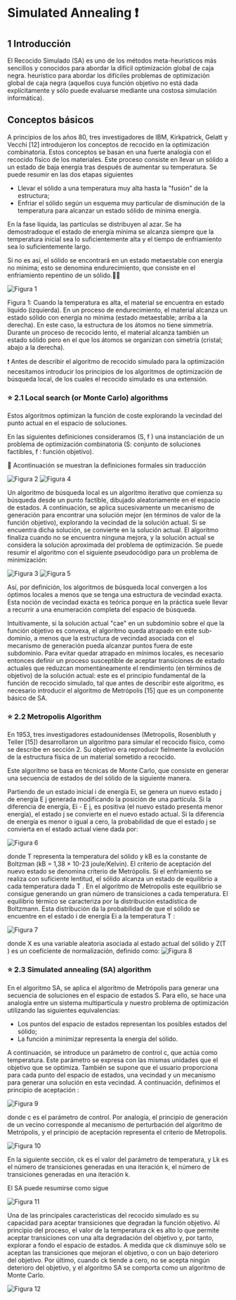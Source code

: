 # Simulated Annealing :exclamation:

## 1 Introducción
 El Recocido Simulado (SA) es uno de los métodos meta-heurísticos más sencillos y conocidos para abordar la difícil optimización global de caja negra.
heurístico para abordar los difíciles problemas de optimización global de caja negra (aquellos cuya función objetivo no está dada explícitamente y sólo puede evaluarse mediante una costosa simulación informática).  

## Conceptos básicos

A principios de los años 80, tres investigadores de IBM, Kirkpatrick, Gelatt y Vecchi [12] introdujeron los conceptos de recocido en la optimización combinatoria. Estos conceptos   se basan en una fuerte analogía con el recocido físico de los materiales. Este proceso consiste en llevar un sólido a un estado de baja energía tras
 después de aumentar su temperatura. Se puede resumir en las dos etapas siguientes
 
- Llevar el sólido a una temperatura muy alta hasta la "fusión" de la estructura;
- Enfriar el sólido según un esquema muy particular de disminución de la temperatura para alcanzar un estado sólido de mínima energía.


En la fase líquida, las partículas se distribuyen al azar. Se ha demostradoque el estado de energía mínima se alcanza siempre que la temperatura inicial sea lo suficientemente alta y el tiempo de enfriamiento sea lo suficientemente largo.

Si no es así, el sólido se encontrará en un estado metaestable con energía no mínima; esto se denomina endurecimiento, que consiste en el enfriamiento repentino
de un sólido.👨‍🚀

![Figura 1](https://github.com/armaFab/metaheuristicas/blob/main/simulatedAnnealing/images/diagrama1.PNG)

Figura 1: Cuando la temperatura es alta, el material se encuentra en estado líquido (izquierda). En un proceso de endurecimiento, el material alcanza un estado sólido con energía no mínima (estado metaestable; arriba a la derecha). En este caso, la estructura de los átomos no tiene simmetría. Durante un proceso de recocido lento, el material alcanza también un estado sólido pero en el que los átomos se organizan con simetría (cristal; abajo a la derecha).

❗ Antes de describir el algoritmo de recocido simulado para la optimización necesitamos introducir los principios de los algoritmos de optimización de búsqueda local, de los cuales el recocido simulado es una extensión.

### ⭐ 2.1 Local search (or Monte Carlo) algorithms

Estos algoritmos optimizan la función de coste explorando la vecindad del punto actual en el espacio de soluciones.

En las siguientes definiciones consideramos (S, f ) una instanciación de un problema de optimización combinatoria (S: conjunto de soluciones factibles, f : función objetivo). 
 
 🎈 Acontinuación se muestran la definiciones formales sin traducción
 
 ![Figura 2](https://github.com/armaFab/metaheuristicas/blob/main/simulatedAnnealing/images/diagrama2.PNG)
 ![Figura 4](https://github.com/armaFab/metaheuristicas/blob/main/simulatedAnnealing/images/diagrama4.PNG)
 
 Un algoritmo de búsqueda local es un algoritmo iterativo que comienza su búsqueda desde un punto factible, dibujado aleatoriamente en el espacio de estados. A continuación, se aplica sucesivamente un mecanismo de generación para encontrar una solución mejor (en términos de valor de la función objetivo), explorando la vecindad de la solución actual. Si se encuentra dicha solución, se convierte en la solución actual. El algoritmo finaliza cuando no se encuentra ninguna mejora, y la solución actual se considera la solución aproximada del problema de optimización. Se puede resumir el algoritmo con el siguiente pseudocódigo para un problema de minimización:
 
![Figura 3](https://github.com/armaFab/metaheuristicas/blob/main/simulatedAnnealing/images/diagrama3.PNG)
![Figura 5](https://github.com/armaFab/metaheuristicas/blob/main/simulatedAnnealing/images/diagrama5.PNG)

Así, por definición, los algoritmos de búsqueda local convergen a los óptimos locales a menos que se tenga una estructura de vecindad exacta. Esta noción de vecindad exacta es teórica porque en la práctica suele llevar a recurrir a una enumeración completa del espacio de búsqueda.
 
Intuitivamente, si la solución actual "cae" en un subdominio sobre el que la función objetivo es convexa, el algoritmo queda atrapado en este sub-dominio, a menos que la estructura de vecindad asociada con el mecanismo de generación pueda alcanzar puntos fuera de este subdominio.
Para evitar quedar atrapado en mínimos locales, es necesario entonces definir un proceso susceptible de aceptar transiciones de estado actuales que reduzcan momentáneamente el rendimiento (en términos de objetivo) de la solución actual: este es el principio fundamental de la función de recocido simulado, tal que antes de describir este algoritmo, es necesario introducir el algoritmo de Metrópolis [15] que es un componente básico de SA.


### ⭐ 2.2 Metropolis Algorithm

En 1953, tres investigadores estadounidenses (Metropolis, Rosenbluth y Teller [15]) desarrollaron un algoritmo para simular el recocido físico, como se describe en
sección 2. Su objetivo era reproducir fielmente la evolución de la estructura física de un material sometido a recocido.

Este algoritmo se basa en técnicas de Monte Carlo, que consiste en generar una secuencia de estados de del sólido de la siguiente manera.

Partiendo de un estado inicial i de energía Ei, se genera un nuevo estado j de energía E j generada modificando la posición de una partícula. Si la diferencia de energía, Ei - E j, es positiva (el nuevo estado presenta menor energía), el estado j se convierte en el nuevo estado actual. Si la diferencia de energía es menor o igual a cero, la probabilidad de que el estado j se convierta en el estado actual viene dada por:

![Figura 6](https://github.com/armaFab/metaheuristicas/blob/main/simulatedAnnealing/images/diagrama6.PNG)

donde T representa la temperatura del sólido y kB es la constante de Boltzman (kB = 1,38 × 10-23 joule/Kelvin).
El criterio de aceptación del nuevo estado se denomina criterio de Metrópolis. Si el enfriamiento se realiza con suficiente lentitud, el sólido alcanza un estado de equilibrio a cada temperatura dada T . En el algoritmo de Metropolis este equilibrio se consigue generando un gran número de transiciones a
cada temperatura. El equilibrio térmico se caracteriza por la distribución estadística de Boltzmann. Esta distribución da la probabilidad de que el sólido se encuentre en el estado i de energía Ei a la temperatura T :

![Figura 7](https://github.com/armaFab/metaheuristicas/blob/main/simulatedAnnealing/images/diagrama7.PNG)

donde X es una variable aleatoria asociada al estado actual del sólido y Z(T ) es un coeficiente de normalización, definido como:
![Figura 8](https://github.com/armaFab/metaheuristicas/blob/main/simulatedAnnealing/images/diagrama8.PNG)

### ⭐ 2.3 Simulated annealing (SA) algorithm

En el algoritmo SA, se aplica el algoritmo de Metrópolis para generar una secuencia de soluciones en el espacio de estados S. Para ello, se hace una analogía entre un sistema multipartícula y nuestro problema de optimización utilizando las siguientes equivalencias:

- Los puntos del espacio de estados representan los posibles estados del sólido;
- La función a minimizar representa la energía del sólido.

A continuación, se introduce un parámetro de control c, que actúa como temperatura. Este parámetro se expresa con las mismas unidades que el objetivo que se optimiza. También se supone que el usuario proporciona para cada punto del espacio de estados, una vecindad y un mecanismo para generar una solución en esta vecindad. A continuación, definimos el principio de aceptación :

![Figura 9](https://github.com/armaFab/metaheuristicas/blob/main/simulatedAnnealing/images/diagrama9.PNG)

donde c es el parámetro de control.
Por analogía, el principio de generación de un vecino corresponde al mecanismo de perturbación del algoritmo de Metrópolis, y el principio de aceptación representa el criterio de Metropolis.

![Figura 10](https://github.com/armaFab/metaheuristicas/blob/main/simulatedAnnealing/images/diagrama10.PNG)

En la siguiente sección, ck es el valor del parámetro de temperatura, y Lk es el número de transiciones generadas en una iteración k, el número de transiciones generadas en una iteración k. 

El SA puede resumirse como sigue

![Figura 11](https://github.com/armaFab/metaheuristicas/blob/main/simulatedAnnealing/images/diagrama11.PNG)

Una de las principales características del recocido simulado es su capacidad para aceptar transiciones que degradan la función objetivo.
Al principio del proceso, el valor de la temperatura ck es alto lo que permite aceptar transiciones con una alta degradación del objetivo y, por tanto, explorar a fondo el espacio de estados. A medida que ck disminuye sólo se aceptan las transiciones que mejoran el objetivo, o con un bajo deterioro del objetivo. Por último, cuando ck tiende a cero, no se acepta ningún deterioro del objetivo, y el algoritmo SA se comporta como un algoritmo de Monte Carlo.

![Figura 12](https://github.com/armaFab/metaheuristicas/blob/main/simulatedAnnealing/images/diagrama12.PNG)



    


